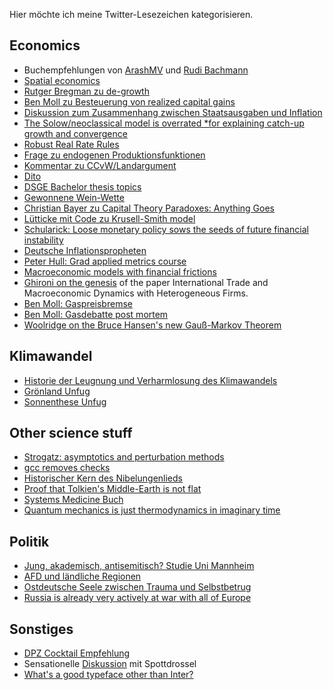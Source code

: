 Hier möchte ich meine Twitter-Lesezeichen kategorisieren.

## Economics

- Buchempfehlungen von [ArashMV](https://x.com/ArashMV/status/1255440537752043528) und [Rudi Bachmann](https://x.com/BachmannRudi/status/1281282546618245121)
- [Spatial economics](https://x.com/amine_ouazad/status/1874217755106566306)
- [Rutger Bregman zu de-growth](https://x.com/rcbregman/status/1831227421896356126)
- [Ben Moll zu Besteuerung von realized capital gains](https://x.com/ben_moll/status/1830505624649519494)
- [Diskussion zum Zusammenhang zwischen Staatsausgaben und Inflation](https://x.com/BachmannRudi/status/1823457235563110894)
- [The Solow/neoclassical model is overrated *for explaining catch-up growth and convergence](https://x.com/BasilHalperin/status/1811058315008295134)
- [Robust Real Rate Rules](https://x.com/t_holden/status/1808512976451780961)
- [Frage zu endogenen Produktionsfunktionen](https://x.com/_LukasFreund_/status/1779182333628645584)
- [Kommentar zu CCvW/Landargument](https://x.com/JohannesNaegele/status/1257041452259069956)
- [Dito](https://x.com/ArashMV/status/1256934771768340480)
- [DSGE Bachelor thesis topics](https://x.com/JohannesNaegele/status/1248002459802337281)
- [Gewonnene Wein-Wette](https://x.com/JohannesNaegele/status/1197808329243930625)
- [Christian Bayer zu Capital Theory Paradoxes: Anything Goes](https://x.com/christianbaye13/status/1307628587995090946)
- [Lütticke mit Code zu Krusell-Smith model](https://x.com/RalphLuet/status/1300781629443637249)
- [Schularick: Loose monetary policy sows the seeds of future financial instability](https://x.com/MSchularick/status/1625518624441270274)
- [Deutsche Inflationspropheten](https://x.com/HrReisen/status/1288104060738924545)
- [Peter Hull: Grad applied metrics course](https://x.com/instrumenthull/status/1642127482462654464)
- [Macroeconomic models with financial frictions](https://x.com/td_econ/status/1749800414793646311)
- [Ghironi on the genesis](https://x.com/FabioGhironi/status/1538572330108014593) of the paper International Trade and Macroeconomic Dynamics with Heterogeneous Firms.
- [Ben Moll: Gaspreisbremse](https://x.com/ben_moll/status/1583192515905089539)
- [Ben Moll: Gasdebatte post mortem](https://x.com/ben_moll/status/1655837631756877824)
- [Woolridge on the Bruce Hansen's new Gauß-Markov Theorem](https://x.com/jmwooldridge/status/1492990971218440197)

## Klimawandel

- [Historie der Leugnung und Verharmlosung des Klimawandels](https://x.com/Stefan_Hajek/status/1428772355678130183)
- [Grönland Unfug](https://x.com/kevpluck/status/1222902802667540482)
- [Sonnenthese Unfug](https://x.com/RPWester/status/1143753597605294080)

## Other science stuff
- [Strogatz: asymptotics and perturbation methods](https://x.com/stevenstrogatz/status/1827061743417430153)
- [gcc removes checks](https://x.com/effectfully/status/1875750109029564436)
- [Historischer Kern des Nibelungenlieds](https://x.com/ThomasWalach/status/1874104603715002618)
- [Proof that Tolkien's Middle-Earth is not flat](https://x.com/fermatslibrary/status/1831287013233877215)
- [Systems Medicine Buch](https://x.com/patrickc/status/1771710576500322665)
- [Quantum mechanics is just thermodynamics in imaginary time](https://x.com/getjonwithit/status/1812573074363183494)

## Politik
- [Jung, akademisch, antisemitisch? Studie Uni Mannheim](https://x.com/0331gabriel/status/1844280479400464405)
- [AFD und ländliche Regionen](https://x.com/Julius_Ktxt/status/1870072058593378636)
- [Ostdeutsche Seele zwischen Trauma und Selbstbetrug](https://x.com/gripfeli/status/1824369623707295757)
- [Russia is already very actively at war with all of Europe](https://x.com/StasOlenchenko/status/1807419477992063310)

## Sonstiges

- [DPZ Cocktail Empfehlung](https://x.com/Fionnindy/status/1530141905375449088)
- Sensationelle [Diskussion](https://x.com/JohannesNaegele/status/1425881922073399300) mit Spottdrossel
- [What's a good typeface other than Inter?](https://x.com/darylginn/status/1559212268532862977)
